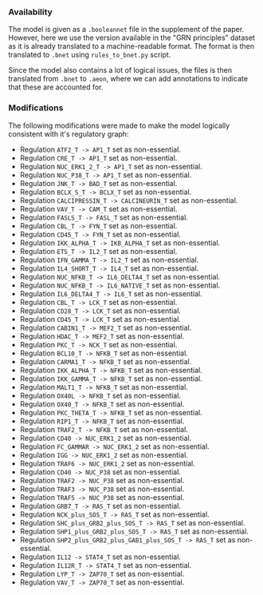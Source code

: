 ### Availability

The model is given as a `.booleannet` file in the supplement of the paper. However, here we use the 
version available in the "GRN principles" dataset as it is already translated to a machine-readable
format. The format is then translated to `.bnet` using `rules_to_bnet.py` script.

Since the model also contains a lot of logical issues, the files is then translated from `.bnet`
to `.aeon`, where we can add annotations to indicate that these are accounted for.

### Modifications

The following modifications were made to make the model logically consistent with it's regulatory graph:

 - Regulation `ATF2_T -> AP1_T` set as non-essential.
 - Regulation `CRE_T -> AP1_T` set as non-essential.
 - Regulation `NUC_ERK1_2_T -> AP1_T` set as non-essential.
 - Regulation `NUC_P38_T -> AP1_T` set as non-essential.
 - Regulation `JNK_T -> BAD_T` set as non-essential.
 - Regulation `BCLX_S_T -> BCLX_T` set as non-essential.
 - Regulation `CALCIPRESSIN_T -> CALCINEURIN_T` set as non-essential.
 - Regulation `VAV_T -> CAM_T` set as non-essential.
 - Regulation `FASLS_T -> FASL_T` set as non-essential.
 - Regulation `CBL_T -> FYN_T` set as non-essential.
 - Regulation `CD45_T -> FYN_T` set as non-essential.
 - Regulation `IKK_ALPHA_T -> IKB_ALPHA_T` set as non-essential.
 - Regulation `ETS_T -> IL2_T` set as non-essential.
 - Regulation `IFN_GAMMA_T -> IL2_T` set as non-essential.
 - Regulation `IL4_SHORT_T -> IL4_T` set as non-essential.
 - Regulation `NUC_NFKB_T -> IL6_DELTA4_T` set as non-essential.
 - Regulation `NUC_NFKB_T -> IL6_NATIVE_T` set as non-essential. 
 - Regulation `IL6_DELTA4_T -> IL6_T` set as non-essential.
 - Regulation `CBL_T -> LCK_T` set as non-essential.
 - Regulation `CD28_T -> LCK_T` set as non-essential.
 - Regulation `CD45_T -> LCK_T` set as non-essential.
 - Regulation `CABIN1_T -> MEF2_T` set as non-essential.
 - Regulation `HDAC_T -> MEF2_T` set as non-essential. 
 - Regulation `PKC_T -> NCK_T` set as non-essential.
 - Regulation `BCL10_T -> NFKB_T` set as non-essential.
 - Regulation `CARMA1_T -> NFKB_T` set as non-essential.
 - Regulation `IKK_ALPHA_T -> NFKB_T` set as non-essential.
 - Regulation `IKK_GAMMA_T -> NFKB_T` set as non-essential.
 - Regulation `MALT1_T -> NFKB_T` set as non-essential.
 - Regulation `OX40L -> NFKB_T` set as non-essential.
 - Regulation `OX40_T -> NFKB_T` set as non-essential.
 - Regulation `PKC_THETA_T -> NFKB_T` set as non-essential.
 - Regulation `RIP1_T -> NFKB_T` set as non-essential.
 - Regulation `TRAF2_T -> NFKB_T` set as non-essential.
 - Regulation `CD40 -> NUC_ERK1_2` set as non-essential.
 - Regulation `FC_GAMMAR -> NUC_ERK1_2` set as non-essential.
 - Regulation `IGG -> NUC_ERK1_2` set as non-essential.
 - Regulation `TRAF6 -> NUC_ERK1_2` set as non-essential.
 - Regulation `CD40 -> NUC_P38` set as non-essential.
 - Regulation `TRAF2 -> NUC_P38` set as non-essential.
 - Regulation `TRAF3 -> NUC_P38` set as non-essential.
 - Regulation `TRAF5 -> NUC_P38` set as non-essential.
 - Regulation `GRB7_T -> RAS_T` set as non-essential.
 - Regulation `NCK_plus_SOS_T -> RAS_T` set as non-essential.
 - Regulation `SHC_plus_GRB2_plus_SOS_T -> RAS_T` set as non-essential.
 - Regulation `SHP1_plus_GRB2_plus_SOS_T -> RAS_T` set as non-essential.
 - Regulation `SHP2_plus_GRB2_plus_GAB1_plus_SOS_T -> RAS_T` set as non-essential.
 - Regulation `IL12 -> STAT4_T` set as non-essential.
 - Regulation `IL12R_T -> STAT4_T` set as non-essential.
 - Regulation `LYP_T -> ZAP70_T` set as non-essential.
 - Regulation `VAV_T -> ZAP70_T` set as non-essential.



